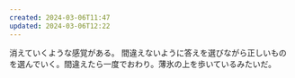 ```yaml
---
created: 2024-03-06T11:47
updated: 2024-03-06T12:22
---
```

消えていくような感覚がある。
間違えないように答えを選びながら正しいものを選んでいく。間違えたら一度でおわり。薄氷の上を歩いているみたいだ。



